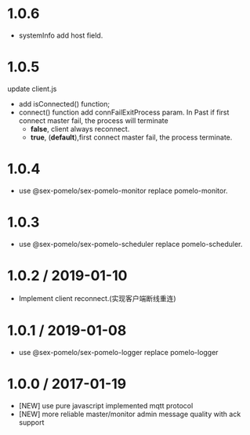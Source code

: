 1.0.6
=================
  * systemInfo add host field.


1.0.5
=================
update client.js
  * add isConnected() function;
  * connect() function add connFailExitProcess param. In Past if first connect master fail, the process will terminate
     - **false**, client always reconnect.
     - **true**, (**default**),first connect master fail, the process terminate.


1.0.4
=================
  * use @sex-pomelo/sex-pomelo-monitor replace pomelo-monitor.

1.0.3
=================
  *  use @sex-pomelo/sex-pomelo-scheduler replace pomelo-scheduler.


1.0.2 / 2019-01-10
=================
  * Implement client reconnect.(实现客户端断线重连) 

1.0.1 / 2019-01-08
=================
  * use @sex-pomelo/sex-pomelo-logger replace pomelo-logger 


1.0.0 / 2017-01-19
=================
  * [NEW] use pure javascript implemented mqtt protocol
  * [NEW] more reliable master/monitor admin message quality with ack support
